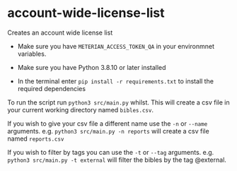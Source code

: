 # account-wide-license-list
Creates an account wide license list

- Make sure you have `METERIAN_ACCESS_TOKEN_QA` in your environmnet variables. 

- Make sure you have Python 3.8.10 or later installed

- In the terminal enter `pip install -r requirements.txt` to install the required dependencies

To run the script run `python3 src/main.py` whilst. This will create a csv file in your current working directory named `bibles.csv`.

If you wish to give your csv file a different name use the `-n` or `--name` arguments. e.g. `python3 src/main.py -n reports` will create a csv file named `reports.csv`

If you wish to filter by tags you can use the `-t` or `--tag` arguments. e.g. `python3 src/main.py -t external` will filter the bibles by the tag @external.
